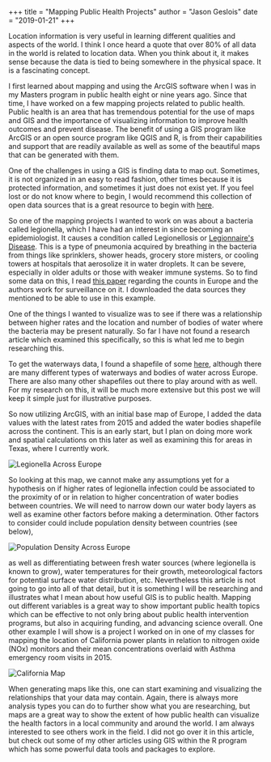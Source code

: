 +++
title = "Mapping Public Health Projects"
author = "Jason Geslois"
date = "2019-01-21"
+++

Location information is very useful in learning different qualities and aspects of the world. I think I once heard a quote that over 80% of all data in the world is related to location data. When you think about it, it makes sense because the data is tied to being somewhere in the physical space. It is a fascinating concept.

I first learned about mapping and using the ArcGIS software when I was in my Masters program in public health eight or nine years ago. Since that time, I have worked on a few mapping projects related to public health. Public health is an area that has tremendous potential for the use of maps and GIS and the importance of visualizing information to improve health outcomes and prevent disease. The benefit of using a GIS program like ArcGIS or an open source program like QGIS and R, is from their capabilities and support that are readily available as well as some of the beautiful maps that can be generated with them.

One of the challenges in using a GIS is finding data to map out. Sometimes, it is not organized in an easy to read fashion, other times because it is protected information, and sometimes it just does not exist yet. If you feel lost or do not know where to begin, I would recommend this collection of open data sources that is a great resource to begin with [here](https://docs.google.com/document/d/1Ads4XsCjXmDrdGRgfmm_OgRdpFcl6Qhs6SOllNGyq7Y/edit).

So one of the mapping projects I wanted to work on was about a bacteria called legionella, which I have had an interest in since becoming an epidemiologist. It causes a condition called Legionellosis or [Legionnaire's Disease](https://www.cdc.gov/legionella/about/causes-transmission.html). This is a type of pneumonia acquired by breathing in the bacteria from things like sprinklers, shower heads, grocery store misters, or cooling towers at hospitals that aerosolize it in water droplets. It can be severe, especially in older adults or those with weaker immune systems. So to find some data on this, I read [this paper](https://www.eurosurveillance.org/content/10.2807/1560-7917.ES.2017.22.27.30566) regarding the counts in Europe and the authors work for surveillance on it. I downloaded the data sources they mentioned to be able to use in this example.

One of the things I wanted to visualize was to see if there was a relationship between higher rates and the location and number of bodies of water where the bacteria may be present naturally. So far I have not found a research article which examined this specifically, so this is what led me to begin researching this.

To get the waterways data, I found a shapefile of some [here](https://mapcruzin.com/free-europe-arcgis-maps-shapefiles.htm), although there are many different types of waterways and bodies of water across Europe. There are also many other shapefiles out there to play around with as well. For my research on this, it will be much more extensive but this post we will keep it simple just for illustrative purposes.

So now utilizing ArcGIS, with an initial base map of Europe, I added the data values with the latest rates from 2015 and added the water bodies shapefile across the continent. This is an early start, but I plan on doing more work and spatial calculations on this later as well as examining this for areas in Texas, where I currently work.

![Legionella Across Europe](/jasongeslois.com-site/content/post/legionella%20update.jpg)

So looking at this map, we cannot make any assumptions yet for a hypothesis on if higher rates of legionella infection could be associated to the proximity of or in relation to higher concentration of water bodies between countries. We will need to narrow down our water body layers as well as examine other factors before making a determination. Other factors to consider could include population density between countries (see below),

![Population Density Across Europe](/jasongeslois.com-site/content/post/population%20density.jpg)

as well as differentiating between fresh water sources (where legionella is known to grow), water temperatures for their growth, meteorological factors for potential surface water distribution, etc. Nevertheless this article is not going to go into all of that detail, but it is something I will be researching and illustrates what I mean about how useful GIS is to public health. Mapping out different variables is a great way to show important public health topics which can be effective to not only bring about public health intervention programs, but also in acquiring funding, and advancing science overall. One other example I will show is a project I worked on in one of my classes for mapping the location of California power plants in relation to nitrogen oxide (NOx) monitors and their mean concentrations overlaid with Asthma emergency room visits in 2015.

![California Map](/jasongeslois.com-site/content/post/cali%20update.jpg)

When generating maps like this, one can start examining and visualizing the relationships that your data may contain. Again, there is always more analysis types you can do to further show what you are researching, but maps are a great way to show the extent of how public health can visualize the health factors in a local community and around the world. I am always interested to see others work in the field. I did not go over it in this article, but check out some of my other articles using GIS within the R program which has some powerful data tools and packages to explore.
